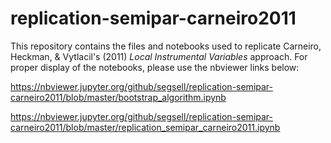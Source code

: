 # replication-semipar-carneiro2011

This repository contains the files and notebooks used to replicate Carneiro, Heckman, & Vytlacil's (2011) *Local Instrumental Variables* approach.
For proper display of the notebooks, please use the nbviewer links below:

https://nbviewer.jupyter.org/github/segsell/replication-semipar-carneiro2011/blob/master/bootstrap_algorithm.ipynb

https://nbviewer.jupyter.org/github/segsell/replication-semipar-carneiro2011/blob/master/replication_semipar_carneiro2011.ipynb
